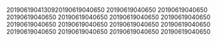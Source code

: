 2019061904130920190619040650
20190619040650
20190619040650
20190619040650
20190619040650
20190619040650
20190619040650
20190619040650
20190619040650
20190619040650
20190619040650
20190619040650
20190619040650
20190619040650
20190619040650
